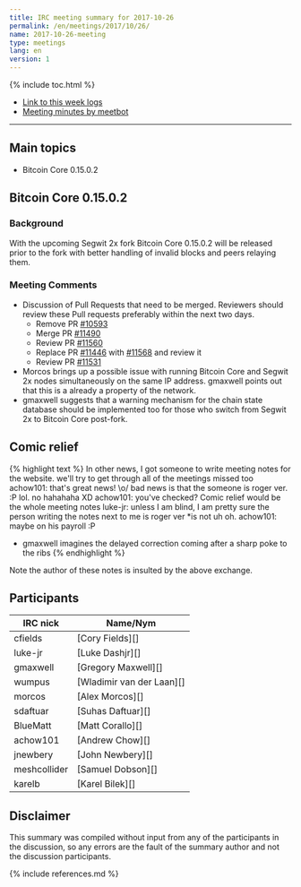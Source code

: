 ```yaml
---
title: IRC meeting summary for 2017-10-26
permalink: /en/meetings/2017/10/26/
name: 2017-10-26-meeting
type: meetings
lang: en
version: 1
---
```

{% include toc.html %}

- [Link to this week logs](https://botbot.me/freenode/bitcoin-core-dev/2017-10-26/?msg=92779323&page=2)
- [Meeting minutes by meetbot](http://www.erisian.com.au/meetbot/bitcoin-core-dev/2017/bitcoin-core-dev.2017-10-26-19.00.html)

---

## Main topics

- Bitcoin Core 0.15.0.2

## Bitcoin Core 0.15.0.2

### Background

  With the upcoming Segwit 2x fork Bitcoin Core 0.15.0.2 will be released prior to the fork with better handling of invalid blocks and peers relaying them.

### Meeting Comments

- Discussion of Pull Requests that need to be merged. Reviewers should review these Pull requests preferably within the next two days.
  - Remove PR [#10593][]
  - Merge PR [#11490][]
  - Review PR [#11560][]
  - Replace PR [#11446][] with [#11568][] and review it
  - Review PR [#11531][]
- Morcos brings up a possible issue with running Bitcoin Core and Segwit 2x nodes simultaneously on the same IP address. gmaxwell points out that this is a
  already a property of the network.
- gmaxwell suggests that a warning mechanism for the chain state database should be implemented too for those who switch from Segwit 2x to Bitcoin Core post-fork.


## Comic relief

{% highlight text %}
<achow101> In other news, I got someone to write meeting notes for the website. we'll try to get through all of the meetings missed too
<wumpus> achow101: that's great news!
<meshcollider> \o/
<gmaxwell> bad news is that the someone is roger ver.
<gmaxwell> :P
<achow101> lol. no
<wumpus> hahahaha
<luke-jr> XD
<luke-jr> achow101: you've checked?
<meshcollider> Comic relief would be the whole meeting notes
<achow101> luke-jr: unless I am blind, I am pretty sure the person writing the notes next to me is roger ver
<achow101> *is not
<gmaxwell> uh oh.
<luke-jr> achow101: maybe on his payroll :P
* gmaxwell imagines the delayed correction coming after a sharp poke to the ribs
{% endhighlight %}

Note the author of these notes is insulted by the above exchange.

## Participants

| IRC nick        | Name/Nym                  |
|-----------------|---------------------------|
| cfields         | [Cory Fields][]           |
| luke-jr         | [Luke Dashjr][]           |
| gmaxwell        | [Gregory Maxwell][]       |
| wumpus          | [Wladimir van der Laan][] |
| morcos          | [Alex Morcos][]           |
| sdaftuar        | [Suhas Daftuar][]         |
| BlueMatt        | [Matt Corallo][]          |
| achow101        | [Andrew Chow][]           |
| jnewbery       | [John Newbery][]         |
| meshcollider    | [Samuel Dobson][]         |
| karelb          | [Karel Bilek][]           |

## Disclaimer

This summary was compiled without input from any of the participants in the discussion, so any errors are the fault of the summary author and not the discussion participants.

[#11490]: https://github.com/bitcoin/bitcoin/issues/11490
[#11446]: https://github.com/bitcoin/bitcoin/issues/11446
[#11560]: https://github.com/bitcoin/bitcoin/issues/11560
[#11446]: https://github.com/bitcoin/bitcoin/issues/11446
[#10593]: https://github.com/bitcoin/bitcoin/issues/10593
[#11531]: https://github.com/bitcoin/bitcoin/issues/11531
[#11568]: https://github.com/bitcoin/bitcoin/issues/11568

{% include references.md %}
